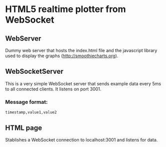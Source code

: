 # HTML5 realtime plotter from WebSocket
## WebServer
Dummy web server that hosts the index.html file and the javascript library used to display the graphs (http://smoothiecharts.org).
## WebSocketServer
This is a very simple WebSocket server that sends example data every 5ms to all connected clients. It listens on port 3001.
### Message format: 
```
timestamp,value1,value2
```
## HTML page
Stablishes a WebSocket connection to localhost:3001 and listens for data.